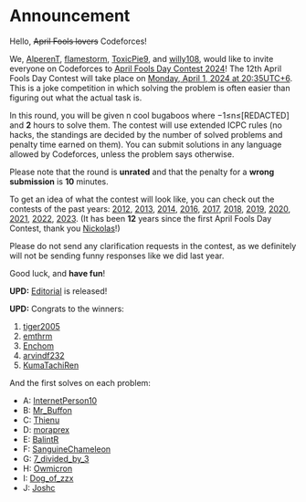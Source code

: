 # Announcement

Hello, ~~April Fools lovers~~ Codeforces!

We, [AlperenT](https://codeforces.com/profile/AlperenT "Master AlperenT"), [flamestorm](https://codeforces.com/profile/flamestorm "Candidate Master flamestorm"), [ToxicPie9](https://codeforces.com/profile/ToxicPie9 "Candidate Master ToxicPie9"), and [willy108](https://codeforces.com/profile/willy108 "Master willy108"), would like to invite everyone on Codeforces to [April Fools Day Contest 2024](https://codeforces.com/contest/1952 "April Fools Day Contest 2024")! The 12th April Fools Day Contest will take place on [Monday, April 1, 2024 at 20:35UTC+6](https://codeforces.com/https://www.timeanddate.com/worldclock/fixedtime.html?day=1&month=4&year=2024&hour=17&min=35&sec=0&p1=166). This is a joke competition in which solving the problem is often easier than figuring out what the actual task is.

In this round, you will be given n cool bugaboos where −1≤n≤[REDACTED] and **2** hours to solve them. The contest will use extended ICPC rules (no hacks, the standings are decided by the number of solved problems and penalty time earned on them). You can submit solutions in any language allowed by Codeforces, unless the problem says otherwise. 

Please note that the round is **unrated** and that the penalty for a **wrong submission** is **10** minutes.

To get an idea of what the contest will look like, you can check out the contests of the past years: [2012](https://codeforces.com/contest/171), [2013](https://codeforces.com/contest/290), [2014](https://codeforces.com/contest/409), [2016](https://codeforces.com/contest/656), [2017](https://codeforces.com/contest/784), [2018](https://codeforces.com/contest/952), [2019](https://codeforces.com/contest/1145), [2020](https://codeforces.com/contest/1331), [2021](https://codeforces.com/contest/1505), [2022](https://codeforces.com/contest/1663), [2023](https://codeforces.com/contest/1812). (It has been **12** years since the first April Fools Day Contest, thank you [Nickolas](https://codeforces.com/profile/Nickolas "Expert Nickolas")!)

Please do not send any clarification requests in the contest, as we definitely will not be sending funny responses like we did last year.

Good luck, and **have fun**!

**UPD:** [Editorial](Tutorial_(en).md) is released!

**UPD:** Congrats to the winners:

 1. [tiger2005](https://codeforces.com/profile/tiger2005 "Grandmaster tiger2005")
2. [emthrm](https://codeforces.com/profile/emthrm "Grandmaster emthrm")
3. [Enchom](https://codeforces.com/profile/Enchom "Grandmaster Enchom")
4. [arvindf232](https://codeforces.com/profile/arvindf232 "Legendary Grandmaster arvindf232")
5. [KumaTachiRen](https://codeforces.com/profile/KumaTachiRen "Grandmaster KumaTachiRen")

And the first solves on each problem:

 * A: [InternetPerson10](https://codeforces.com/profile/InternetPerson10 "Grandmaster InternetPerson10")
* B: [Mr_Buffon](https://codeforces.com/profile/Mr_Buffon "Unrated, Mr_Buffon")
* C: [Thienu](https://codeforces.com/profile/Thienu "International Grandmaster Thienu")
* D: [moraprex](https://codeforces.com/profile/moraprex "Specialist moraprex")
* E: [BalintR](https://codeforces.com/profile/BalintR "International Grandmaster BalintR")
* F: [SanguineChameleon](https://codeforces.com/profile/SanguineChameleon "Grandmaster SanguineChameleon")
* G: [7_divided_by_3](https://codeforces.com/profile/7_divided_by_3 "Pupil 7_divided_by_3")
* H: [Owmicron](https://codeforces.com/profile/Owmicron "Master Owmicron")
* I: [Dog_of_zzx](https://codeforces.com/profile/Dog_of_zzx "Unrated, Dog_of_zzx")
* J: [Joshc](https://codeforces.com/profile/Joshc "Master Joshc")
